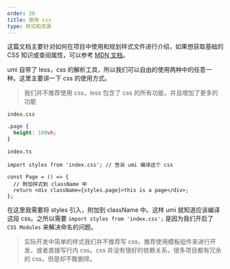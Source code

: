 ```yaml
---
order: 20
title: 使用 css
type: 样式和资源
---
```


这篇文档主要针对如何在项目中使用和规划样式文件进行介绍，如果想获取基础的 CSS 知识或查阅属性，可以参考 [MDN 文档](https://developer.mozilla.org/zh-CN/docs/Web/CSS/Reference)。

umi 自带了 less，css 的解析工具，所以我们可以自由的使用两种中的任意一种。这里主要讲一下 css 的使用方式。

> 我们并不推荐使用 css，less 包含了 css 的所有功能，并且增加了更多的功能

`index.css`

```css
.page {
  height: 100vh;
}
```

`index.ts`

```tsx
import styles from 'index.css'; // 告诉 umi 编译这个 css

const Page = () => {
  // 附加样式到 className 中
  return <div className={styles.page}>this is a page</div>;
};
```

在这里我需要将 styles 引入，附加到 className 中。这样 umi 就知道应该编译这段 css。之所以需要 `import styles from 'index.css';` 是因为我们开启了 `CSS Modules` 来解决命名的问题。

> 实际开发中简单的样式我们并不推荐写 css，推荐使用模板组件来进行开发，或者直接写行内 css。css 并没有很好的依赖关系，很多项目都有冗余的 css，但是却不敢删除。
